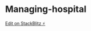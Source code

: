 # Managing-hospital

[Edit on StackBlitz ⚡️](https://stackblitz.com/edit/stackblitz-starters-dkbhui)